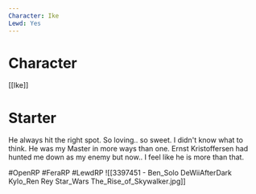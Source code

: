 ```yaml
---
Character: Ike
Lewd: Yes
---
```

# Character
[[Ike]]

# Starter
He always hit the right spot. So loving.. so sweet. I didn't know what to think. He was my Master in more ways than one. Ernst Kristoffersen had hunted me down as my enemy but now.. I feel like he is more than that.

#OpenRP #FeraRP #LewdRP
![[3397451 - Ben_Solo DeWiiAfterDark Kylo_Ren Rey Star_Wars The_Rise_of_Skywalker.jpg]]